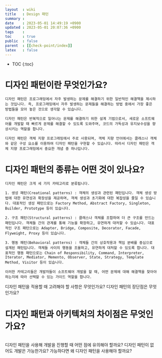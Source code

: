 ```yaml
---
layout  : wiki
title   : Design 패턴
summary : 
date    : 2023-05-01 14:49:19 +0900
updated : 2023-05-01 20:07:36 +0900
tags    : 
toc     : true
public  : false
parent  : [[check-point/index]]
latex   : false
---
```

* TOC
{:toc}

# 디자인 패턴이란 무엇인가요?
```
디자인 패턴은 프로그래밍에서 자주 발생하는 문제를 해결하기 위한 일반적인 해결책을 제시하는 것입니다. 즉, 프로그래밍에서 자주 발생하는 문제들을 해결하는 방법 중에서 가장 좋은 방법들을 모아 놓은 것으로 생각할 수 있습니다.

디자인 패턴은 반복적으로 일어나는 문제를 해결하기 위한 설계 기법으로서, 새로운 소프트웨어를 개발할 때 빠르게 문제를 해결할 수 있도록 도와주며, 코드의 가독성과 유지보수성을 향상시키는 역할을 합니다.

디자인 패턴은 객체 지향 프로그래밍에서 주로 사용되며, 객체 지향 언어에서는 클래스나 객체와 같은 구성 요소를 이용하여 디자인 패턴을 구현할 수 있습니다. 따라서 디자인 패턴은 객체 지향 프로그래밍에서 중요한 개념 중 하나입니다.
```

# 디자인 패턴의 종류는 어떤 것이 있나요?
```
디자인 패턴은 크게 세 가지 카테고리로 분류됩니다.

1. 생성 패턴(Creational patterns) : 객체의 생성과 관련된 패턴입니다. 객체 생성 방법에 대한 유연성과 확장성을 제공하며, 객체 생성과 초기화에 대한 복잡성을 줄일 수 있습니다. 대표적인 생성 패턴으로는 Factory Method, Abstract Factory, Singleton, Builder, Prototype 등이 있습니다.

2. 구조 패턴(Structural patterns) : 클래스나 객체를 조합하여 더 큰 구조를 만드는 패턴입니다. 객체들 간의 관계를 통해 기능을 확장하고, 유연하게 대처할 수 있습니다. 대표적인 구조 패턴으로는 Adapter, Bridge, Composite, Decorator, Facade, Flyweight, Proxy 등이 있습니다.

3. 행동 패턴(Behavioral patterns) : 객체들 간의 상호작용과 책임 분배를 중심으로 설계된 패턴입니다. 객체들 사이의 행동을 조율하고, 유연하게 대처할 수 있도록 합니다. 대표적인 행동 패턴으로는 Chain of Responsibility, Command, Interpreter, Iterator, Mediator, Memento, Observer, State, Strategy, Template Method, Visitor 등이 있습니다.

이러한 카테고리들은 개발자들이 소프트웨어 개발을 할 때, 어떤 문제에 대해 해결책을 찾아야 하는지에 따라 선택할 수 있는 가이드 역할을 합니다.
```

디자인 패턴을 적용할 때 고려해야 할 사항은 무엇인가요?
디자인 패턴의 장단점은 무엇인가요?

# 디자인 패턴과 아키텍처의 차이점은 무엇인가요?
```
```

디자인 패턴을 사용해 개발을 진행할 때 어떤 점에 유의해야 할까요?
디자인 패턴이 없어도 개발은 가능한가요? 가능하다면 왜 디자인 패턴을 사용해야 할까요?
